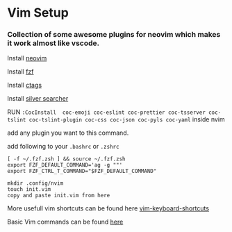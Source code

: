# Vim Setup

### Collection of some awesome plugins for neovim which makes it work almost like vscode.

Install [neovim](https://github.com/neovim/neovim/wiki/Installing-Neovim)

Install [fzf](https://github.com/junegunn/fzf)

Install [ctags](https://github.com/universal-ctags/ctags)

Install [silver searcher](https://github.com/ggreer/the_silver_searcher)

RUN `:CocInstall  coc-emoji coc-eslint coc-prettier coc-tsserver coc-tslint coc-tslint-plugin coc-css coc-json coc-pyls coc-yaml` inside nvim

add any plugin you want to this command.

add following to your `.bashrc` or `.zshrc`


```
[ -f ~/.fzf.zsh ] && source ~/.fzf.zsh
export FZF_DEFAULT_COMMAND='ag -g ""'
export FZF_CTRL_T_COMMAND="$FZF_DEFAULT_COMMAND"  
```

```
mkdir .config/nvim
touch init.vim
copy and paste init.vim from here
```


More usefull vim shortcuts can be found here [vim-keyboard-shortcuts](http://keyxl.com/aaa8263/290/vim-keyboard-shortcuts)

Basic Vim commands can be found [here](https://github.com/hannadrehman/Vim-like-VSCode/blob/master/vim-commands.md)
